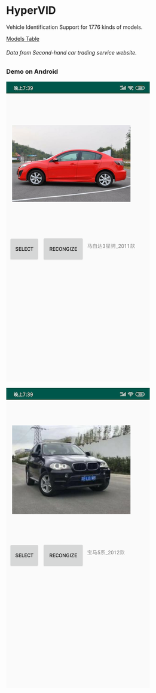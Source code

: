 # HyperVID
Vehicle Identification Support for 1776 kinds of models. 

[Models Table](label.txt)

###### Data from Second-hand car trading service website.



### Demo on Android

![Screenshot_2019-04-21-19-39-42-500_test.deploy.tv](demo_images/Screenshot_2019-04-21-19-39-42-500_test.deploy.tv.png)

![Screenshot_2019-04-21-19-39-55-200_test.deploy.tv](demo_images/Screenshot_2019-04-21-19-39-55-200_test.deploy.tv.png)
